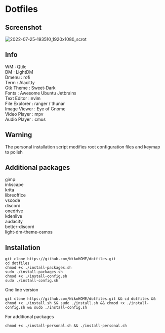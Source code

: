 # Dotfiles
## Screenshot

![2022-07-25-193510_1920x1080_scrot](https://user-images.githubusercontent.com/88329920/180839591-112717c1-f1f3-44e7-9ee7-cc5350ea9651.png)

## Info
WM : Qtile <br>
DM : LightDM <br>
Dmenu : rofi <br>
Term : Alacitty <br>
Gtk Theme : Sweet-Dark <br>
Fonts : Awesome Ubuntu Jetbrains <br>
Text Editor : nvim <br>
File Explorer : ranger / thunar <br>
Image Viewer : Eye of Gnome <br>
Video Player : mpv <br>
Audio Player : cmus <br> 
## Warning
The personal installation script modifies root configuration files and keymap to polish
## Additional packages
gimp <br>
inkscape <br>
krita <br>
libreoffice <br>
vscode <br>
discord <br>
onedrive <br>
kdenlive <br>
audacity <br>
better-discord <br>
light-dm-theme-osmos <br>

## Installation
```
git clone https://github.com/NikoHOME/dotfiles.git
cd dotfiles
chmod +x ./install-packages.sh
sudo ./install-packages.sh
chmod +x ./install-config.sh
sudo ./install-config.sh
```
One line version
```
git clone https://github.com/NikoHOME/dotfiles.git && cd dotfiles && chmod +x ./install.sh && sudo ./install.sh && chmod +x ./install-config.sh && sudo ./install-config.sh
```
For additional packages <br>
```
chmod +x ./install-personal.sh && ./install-personal.sh
```



